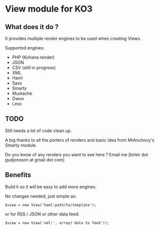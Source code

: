 # View module for KO3

## What does it do ?

It provides multiple render engines to be used when creating Views.

Supported engines:

* PHP (Kohana render)
* JSON
* CSV (still in progress)
* XML
* Haml
* Sass
* Smarty
* Mustache
* Dwoo
* Less

## TODO

Still needs a lot of code clean up.

A big thanks to all the porters of renders and basic idea from MrAnchovy's Smarty module.

Do you know of any renders you want to see here ? Email me [birkir dot gudjonsson at gmail dot com]


## Benefits

Build it so it will be easy to add more engines.

No changes needed, just simple as:

<code>$view = new View('haml:path/to/template');</code>

or for RSS / JSON or other data feed:

<code>$view = new View('xml:', array('data to feed'));</code>
